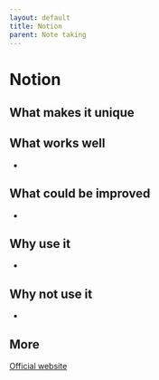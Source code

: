 ```yaml
---
layout: default
title: Notion
parent: Note taking
---
```


# Notion



## What makes it unique



## What works well

- 

## What could be improved

- 

## Why use it

- 

## Why not use it

- 

## More

[Official website]()